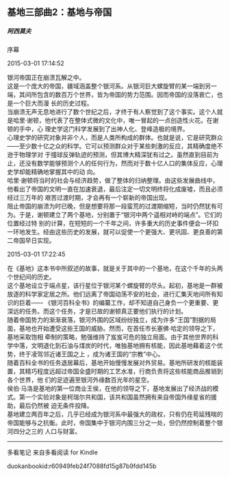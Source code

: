 ## 基地三部曲2：基地与帝国

##### 阿西莫夫

  

  序幕

  

2015-03-01 17:14:52

银河帝国正在崩溃瓦解之中。  
这是一个庞大的帝国，疆域涵盖整个银河系。从银河巨大螺旋臂的某一端到另一端，其间所包含的数百万个世界，皆为帝国的势力范围。因而帝国的没落衰亡，也是一个巨大而漫
长的历史过程。  
当崩溃无声无息地进行了数个世纪之后，才终于有人察觉到了这个事实。这个人就是哈里·谢顿，他代表了在整体式微的文化中，唯一冒起的一点创造性火花。在谢顿的手中，心
理史学这门科学发展到了出神人化、登峰造极的境界。  
心理史学的研究对象并非个人，而是人类所构成的群体。也就是说，它是研究群众——至少数十亿之众的科学。它可以预测群众对于某些刺激的反应，其精确度绝不逊于物理学对
于撞球反弹轨迹的预测，但其博大精深犹有过之。虽然直到目前为止，还没有数学能够预测个人的任何行为，然而对于数十亿人口的集体反应，心理史学却能精确地掌握其中的动
向。  
哈里·谢顿将当时的社会与经济趋势，做了整体的归纳整理。由这些发展曲线中，他看出了帝国的文明一直在加速衰退，最后注定一切文明终将化成废墟，而且必须经过三万年的
艰苦过渡时期，才会再有一个崭新的帝国出现。  
阻止帝国的崩溃为时已晚，但是想要将那一段蛮荒的过渡期缩短，当时仍然犹有可为。于是，谢顿建立了两个基地，分别置于“银河中两个遥相对峙的端点”。它们的位置经过特
别的计算，在短短的一个千年之间，许多重大的历史事件便会一环扣一环地发生。经由这些历史的发展，就可以促使一个更强大、更巩固、更良善的第二帝国早日实现。

  

2015-03-01 17:22:45

在《基地》这本书中所叙述的故事，就是关于其中的一个基地，在这个千年的头两个世纪间的历史。  
这个基地设立于端点星，该行星位于银河某个螺旋臂的尽头。起初，基地是一群被放逐的科学家定居之所。他们远离了帝国动荡不安的社会，进行汇集天地间所有知识的巨着——
《银河百科全书》的编纂工作，却不知道自己身负一个更重要、更深远的任务。而这个任务，才是已故的谢顿真正要他们执行的计划。  
随着帝国势力的渐渐衰落，银河外围的区域纷纷独立，成为许多“王国”割据的局面，基地也开始遭受这些王国的威胁。然而，在首任市长塞佛·哈定的领导之下，基地采取饱相
牵制的策略，勉强维持了岌岌可危的独立局面。由于其他世界的科学中落，文明退化到石油与煤炭的时代，唯独基地拥有核能，因此基地藉着这个优势，终于凌驾邻近诸王国之上
，成为诸王国的“宗教”中心。  
随着百科全书的任务退居幕后，基地开始慢慢发展对外贸易。基地所研发的核能装置，其精巧程度远超过帝国全盛时期的工艺水准，行商负责将这些核能商品推销到各个世界，他
们的足迹遍至银河外缘数百光年的星空。  
侯伯·马洛是基地的第一位商业王侯，在他的领导之下，基地发展出了经济战的模式。第一个实验对象是柯瑞尔共和国，该共和国虽然拥有来自帝国外缘星省的援助，最后仍然被
迫无条件投降。  
基地建立两百年之后，几乎已经成为银河系中最强大的政权，只有仍在苟延残喘的帝国能够与之抗衡。此时，帝国集中于银河内围三分之一处，但仍然控制着整个银河四分之三的
人口与财富。

* * *

多看笔记 来自多看阅读 for Kindle

duokanbookid:r60949feb24f7088fd15g87b9fdd145b

